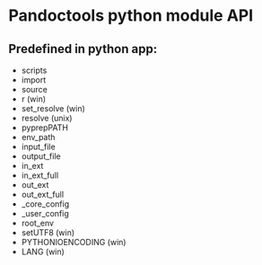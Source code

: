# Pandoctools python module API

## Predefined in python app:

* scripts
* import
* source
* r (win)
* set_resolve (win)
* resolve (unix)
* pyprepPATH
* env_path
* input_file
* output_file
* in_ext
* in_ext_full
* out_ext
* out_ext_full
* _core_config
* _user_config
* root_env
* setUTF8 (win)
* PYTHONIOENCODING (win)
* LANG (win)
